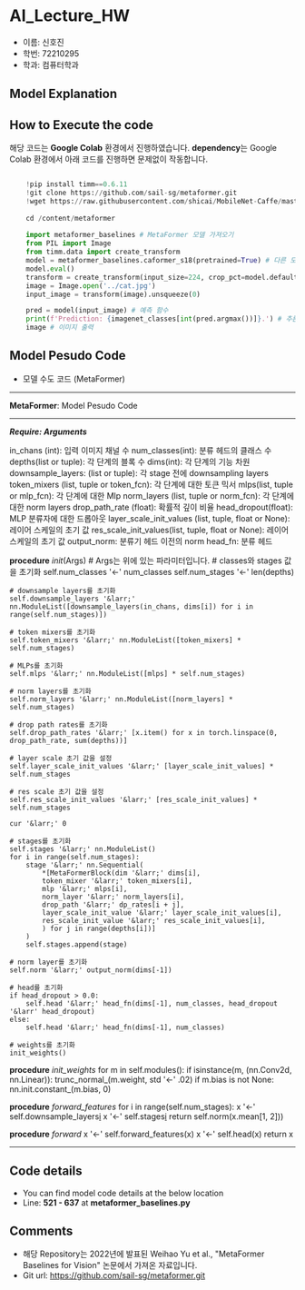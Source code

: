# AI_Lecture_HW

- 이름: 신호진
- 학번: 72210295
- 학과: 컴퓨터학과

## Model Explanation


## How to Execute the code

해당 코드는 **Google Colab** 환경에서 진행하였습니다.
**dependency**는 Google Colab 환경에서 아래 코드를 진행하면 문제없이 작동합니다.

```python

    !pip install timm==0.6.11
    !git clone https://github.com/sail-sg/metaformer.git
    !wget https://raw.githubusercontent.com/shicai/MobileNet-Caffe/master/cat.jpg
    
    cd /content/metaformer
    
    import metaformer_baselines # MetaFormer 모델 가져오기
    from PIL import Image
    from timm.data import create_transform
    model = metaformer_baselines.caformer_s18(pretrained=True) # 다른 모델을 바꿔서 실험 가능
    model.eval()
    transform = create_transform(input_size=224, crop_pct=model.default_cfg['crop_pct']) # transformer 생성
    image = Image.open('../cat.jpg')
    input_image = transform(image).unsqueeze(0)

    pred = model(input_image) # 예측 함수
    print(f'Prediction: {imagenet_classes[int(pred.argmax())]}.') # 추론 결과 출력
    image # 이미지 출력
```

## Model Pesudo Code

- 모델 수도 코드 (MetaFormer)

***
**MetaFormer**: Model Pesudo Code
***
___Require: Arguments___

  in_chans (int): 입력 이미지 채널 수
  num_classes(int): 분류 헤드의 클래스 수
  depths(list or tuple): 각 단계의 블록 수
  dims(int): 각 단계의 기능 차원
  downsample_layers: (list or tuple): 각 stage 전에 downsampling layers
  token_mixers (list, tuple or token_fcn): 각 단계에 대한 토큰 믹서
  mlps(list, tuple or mlp_fcn): 각 단계에 대한 Mlp
  norm_layers (list, tuple or norm_fcn): 각 단계에 대한 norm layers
  drop_path_rate (float): 확률적 깊이 비율
  head_dropout(float): MLP 분류자에 대한 드롭아웃
  layer_scale_init_values (list, tuple, float or None): 레이어 스케일의 초기 값
  res_scale_init_values(list, tuple, float or None): 레이어 스케일의 초기 값
  output_norm: 분류기 헤드 이전의 norm
  head_fn: 분류 헤드
  
  **procedure** _init_(Args) # Args는 위에 있는 파라미터입니다.
    # classes와 stages 값을 초기화
    self.num_classes '&larr;' num_classes
    self.num_stages '&larr;' len(depths)
    
    # downsample layers를 초기화
    self.downsample_layers '&larr;' nn.ModuleList([downsample_layers(in_chans, dims[i]) for i in range(self.num_stages)])
    
    # token mixers를 초기화
    self.token_mixers '&larr;' nn.ModuleList([token_mixers] * self.num_stages)
    
    # MLPs를 초기화
    self.mlps '&larr;' nn.ModuleList([mlps] * self.num_stages)
    
    # norm layers를 초기화
    self.norm_layers '&larr;' nn.ModuleList([norm_layers] * self.num_stages)
    
    # drop path rates를 초기화
    self.drop_path_rates '&larr;' [x.item() for x in torch.linspace(0, drop_path_rate, sum(depths))]
    
    # layer scale 초기 값을 설정
    self.layer_scale_init_values '&larr;' [layer_scale_init_values] * self.num_stages
    
    # res scale 초기 값을 설정
    self.res_scale_init_values '&larr;' [res_scale_init_values] * self.num_stages
    
    cur '&larr;' 0
    
    # stages를 초기화
    self.stages '&larr;' nn.ModuleList()
    for i in range(self.num_stages):
        stage '&larr;' nn.Sequential(
            *[MetaFormerBlock(dim '&larr;' dims[i],
            token_mixer '&larr;' token_mixers[i],
            mlp '&larr;' mlps[i],
            norm_layer '&larr;' norm_layers[i],
            drop_path '&larr;' dp_rates[i + j],
            layer_scale_init_value '&larr;' layer_scale_init_values[i],
            res_scale_init_value '&larr;' res_scale_init_values[i],
            ) for j in range(depths[i])]
        )
        self.stages.append(stage)
    
    # norm layer를 초기화
    self.norm '&larr;' output_norm(dims[-1])
    
    # head를 초기화
    if head_dropout > 0.0:
        self.head '&larr;' head_fn(dims[-1], num_classes, head_dropout '&larr' head_dropout)
    else:
        self.head '&larr;' head_fn(dims[-1], num_classes)
      
    # weights를 초기화
    init_weights()
    
  **procedure** _init_weights_
    for m in self.modules():
        if isinstance(m, (nn.Conv2d, nn.Linear)):
            trunc_normal_(m.weight, std '&larr;' .02)
            if m.bias is not None:
                nn.init.constant_(m.bias, 0)
                
  **procedure** _forward_features_
    for i in range(self.num_stages):
        x '&larr;' self.downsample_layers[i](x)
        x '&larr;' self.stages[i](x)
    return self.norm(x.mean[1, 2]))
    
  **procedure** _forward_
    x '&larr;' self.forward_features(x)
    x '&larr;' self.head(x)
    return x
***

## Code details

- You can find model code details at the below location
- Line: **521 - 637** at **metaformer_baselines.py**

## Comments

- 해당 Repository는 2022년에 발표된 Weihao Yu et al., "MetaFormer Baselines for Vision" 논문에서 가져온 자료입니다.
- Git url: https://github.com/sail-sg/metaformer.git

